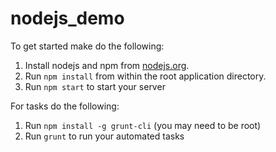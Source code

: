 nodejs_demo
===========


To get started make do the following:

1. Install nodejs and npm from [nodejs.org](http://nodejs.org).
2. Run `npm install` from within the root application directory.
3. Run `npm start` to start your server


For tasks do the following:

1. Run `npm install -g grunt-cli` (you may need to be root)
2. Run `grunt` to run your automated tasks
